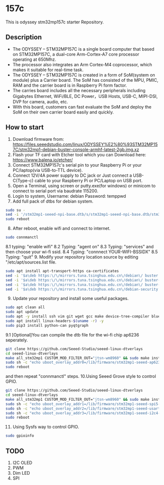 # 157c
This is odyssey stm32mp157c starter Repository.
## Description
* The ODYSSEY – STM32MP157C is a single board computer that based on STM32MP157C, a dual-core Arm-Cortex-A7 core processor operating at 650Mhz. 
* The processor also integrates an Arm Cortex-M4 coprocessor, which makes it suitable for real-time task. 
* The ODYSSEY – STM32MP157C is created in a form of SoM(system on module) plus a Carrier board. The SoM has consisted of the MPU, PMIC, RAM and the carrier board is in Raspberry Pi form factor. 
* The carries board includes all the necessary peripherals including Gigabytes Ethernet, WiFi/BLE, DC Power，USB Hosts, USB-C, MIPI-DSI, DVP for camera, audio, etc. 
* With this board, customers can fast evaluate the SoM and deploy the SoM on their own carrier board easily and quickly.
## How to start
1. Download firmware from: https://files.seeedstudio.com/linux/ODYSSEY%E2%80%93STM32MP157C/stm32mp1-debian-buster-console-armhf-latest-2gb.img.xz
2. Flash your TF card with Etcher tool which you can Download here: https://www.balena.io/etcher/
3. Connect STM32MP157c's serial pin to your Raspberry Pi or your PC/laptop(via USB-to-TTL device). 
4. Connect 12V/4A power supply to DC jack or Just connect a USB-C(Type-c) cable to your Raspberry Pi or PC/Laptop on USB port.
5. Open a Terminal, using screen or putty.exe(for windows) or minicom to connect to serial port via baudrate 115200.
6. Login to system, Username: debian Password: temppwd
7. Add full pack of dtbs for debian system.
```bash
sudo su - 
sed -i '/stm32mp1-seeed-npi-base.dtb/s/stm32mp1-seeed-npi-base.dtb/stm32mp1-seeed-npi-full.dtb/' /boot/uEnv.txt
sudo reboot 
```
8. After reboot, enable wifi and connect to internet. 
```bash
sudo connmanctl
```
8.1 typing: "enable wifi"
8.2 Typing: "agent on"
8.3 Typing: "services" and then choose your wi-fi ssid.
8.4 Typing: "connnect YOUR-WIFI-BSSIDX" 
8.5 Typing: "quit" 
9. Modify your repository location source by editing "/etc/apt/sources.list file.
```bash
sudo apt install apt-transport-https ca-certificates
sed -i '$a\deb https:\/\/mirrors.tuna.tsinghua.edu.cn\/debian\/ buster main contrib non-free' /etc/apt/sources.list
sed -i '$a\deb https:\/\/mirrors.tuna.tsinghua.edu.cn\/debian\/ buster-updates main contrib non-free' /etc/apt/sources.list
sed -i '$a\deb https:\/\/mirrors.tuna.tsinghua.edu.cn\/debian\/ buster-backports main contrib non-free' /etc/apt/sources.list
sed -i '$a\deb https:\/\/mirrors.tuna.tsinghua.edu.cn\/debian-security buster\/updates main contrib non-free' /etc/apt/sources.list
```
9. Update your repository and install some useful packages.
```bash
sudo apt clean all 
sudo apt update 
sudo apt -y install ssh vim git wget gcc make device-tree-compiler bluetooth bluez bluez-tools rfkill python3 python3-distutils python3-pyqt5  python3-pip python3-numpy alsa-utils i2c-tools
sudo apt install linux-headers-$(uname -r) -y
sudo pip3 install python-can pyqtgraph
```
9.1 [Optional]You can compile the dtb file for the wi-fi chip ap6236 seperately.
```bash
git clone https://github.com/Seeed-Studio/seeed-linux-dtverlays
cd seeed-linux-dtverlays
make all_stm32mp1 CUSTOM_MOD_FILTER_OUT="jtsn-wm8960" && sudo make install_stm32mp1 CUSTOM_MOD_FILTER_OUT="jtsn-wm8960"
sudo sh -c "echo uboot_overlay_addr0=/lib/firmware/stm32mp1-seeed-ap6236-overlay.dtbo >> /boot/uEnv.txt"
sudo reboot
```
and then repeat "connmanctl" steps.
10.Using Seeed Grove style to control GPIO.
```bash
git clone https://github.com/Seeed-Studio/seeed-linux-dtverlays
cd seeed-linux-dtverlays
make all_stm32mp1 CUSTOM_MOD_FILTER_OUT="jtsn-wm8960" && sudo make install_stm32mp1 CUSTOM_MOD_FILTER_OUT="jtsn-wm8960"
sudo sh -c "echo uboot_overlay_addr1=/lib/firmware/stm32mp1-seeed-spi5-overlay.dtbo >> /boot/uEnv.txt"
sudo sh -c "echo uboot_overlay_addr2=/lib/firmware/stm32mp1-seeed-usart2-overlay.dtbo >> /boot/uEnv.txt"
sudo sh -c "echo uboot_overlay_addr3=/lib/firmware/stm32mp1-seeed-i2c4-overlay.dtbo >> /boot/uEnv.txt"
sudo reboot
```
11. Using Sysfs way to control GPIO.
```bash
sudo gpioinfo 
``` 
## TODO 
1. I2C OLED 
2. PWM
3. Dim LED
4. SPI

